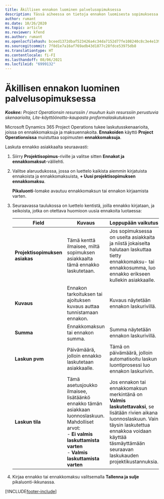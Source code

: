 ```yaml
---
title: Äkillisen ennakon luominen palvelusopimuksessa
description: Tässä aiheessa on tietoja ennakon luomisesta sopimuksessa tarpeen mukaan.
author: rumant
ms.date: 10/26/2020
ms.topic: article
ms.reviewer: kfend
ms.author: rumant
ms.openlocfilehash: bceed1372dbaf523426a4c34da7152d77fe108240c8c3e4e1390c43b1cf536a4
ms.sourcegitcommit: 7f8d1e7a16af769adb43d1877c28fdce53975db8
ms.translationtype: HT
ms.contentlocale: fi-FI
ms.lasthandoff: 08/06/2021
ms.locfileid: "6999132"
---
```

# <a name="creating-an-ad-hoc-advance-on-a-contract"></a>Äkillisen ennakon luominen palvelusopimuksessa

_**Koskee:** Project Operationsin resurssiin / muuhun kuin resurssiin perustuvia skenaarioita, Lite-käyttöönotto-kaupasta proformalaskutukseen_

Microsoft Dynamics 365 Project Operations tukee laskutusskenaarioita, joissa on ennakkomaksuja ja maksuennakoita. **Ennakoiden** käyttö **Project Operationsissa** muistuttaa sopimusten **ennakkomaksuja**. 

Laskuta ennakko asiakkaalta seuraavasti:

1. Siirry **Projektisopimus**-riville ja valitse sitten **Ennakot ja ennakkomaksut**-välilehti.
2. Valitse alaruudukossa, jossa on luettelo kaikista aiemmin kirjatuista ennakoista ja ennakkomaksuista, **+ Uusi projektisopimuksen ennakkomaksu**. 

    **Pikaluonti**-lomake avautuu ennakkomaksun tai ennakon kirjaamista varten.
    
3. Seuraavassa taulukossa on luettelo kentistä, joilla ennakko kirjataan, ja seikoista, jotka on otettava huomioon uusia ennakoita luotaessa:

    | Field | Kuvaus | Loppupään vaikutus |
    | --- | --- | --- |
    | **Projektisopimuksen asiakas** | Tämä kenttä ilmaisee, miltä sopimuksen asiakkaalta tämä ennakko laskutetaan. | Jos sopimuksessa on useita asiakkaita ja niistä jokaiselta halutaan laskuttaa tietty ennakkomaksu- tai ennakkosumma, luo ennakko erikseen kullekin asiakkaalle. |
    | **Kuvaus** | Ennakon tarkoituksen tai ajoituksen kuvaus auttaa tunnistamaan ennakon. | Kuvaus näytetään ennakon laskurivillä. |
    | **Summa** | Ennakkomaksun tai ennakon summa. | Summa näytetään ennakon laskurivillä. |
    | **Laskun pvm** | Päivämäärä, jolloin ennakko laskutetaan asiakkaalle. | Tämä on päivämäärä, jolloin automatisoitu laskun luontiprosessi luo ennakon laskurivin. |
    | **Laskun tila** | Tämä asetusjoukko ilmaisee, lisätäänkö ennakko tämän asiakkaan luonnoslaskuun. Mahdolliset arvot:</br>- **Ei valmis laskuttamista varten**</br>- **Valmis laskuttamista varten** | Jos ennakon tai ennakkomaksun merkintänä on **Valmis laskutettavaksi**, se lisätään rivien aikana luonnoslaskuun. Vain täysin laskutettua ennakkoa voidaan käyttää täsmäyttämään seuraavan laskukauden projektikustannuksia. |

4. Kirjaa ennakko tai ennakkomaksu valitsemalla **Tallenna ja sulje** pikaluonti-ikkunassa.


[!INCLUDE[footer-include](../../includes/footer-banner.md)]